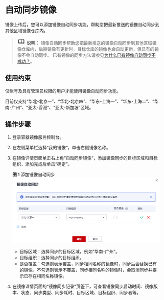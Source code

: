 # 自动同步镜像<a name="swr_01_0101"></a>

镜像上传后，您可以添加镜像自动同步功能，帮助您把最新推送的镜像自动同步到其他区域镜像仓库内。

>![](public_sys-resources/icon-note.gif) **说明：** 
>镜像自动同步帮助您把最新推送的镜像自动同步到其他区域镜像仓库内，后期镜像有更新时，目标仓库的镜像也会自动更新，但已有的镜像不会自动同步。
>已有镜像的同步方法请参见[为什么已有镜像自动同步不成功？](https://support.huaweicloud.com/swr_faq/swr_faq_0022.html)。

## 使用约束<a name="section15251822105111"></a>

仅账号及具有管理员权限的用户才能使用镜像自动同步功能。

目前仅支持“华北-北京一”、“华北-北京四”、“华东-上海一”、“华东-上海二”、“华南-广州”、“亚太-香港”、“亚太-新加坡”区域。

## 操作步骤<a name="section1228035263210"></a>

1.  登录容器镜像服务控制台。
2.  在左侧菜单栏选择“我的镜像“，单击右侧镜像名称。
3.  在镜像详情页面单击右上角“自动同步镜像“，添加镜像同步的目标区域和目标组织，添加完成后单击“确定”。

    **图 1**  添加镜像自动同步<a name="fig1350170508"></a>  
    ![](figures/添加镜像自动同步.png "添加镜像自动同步")

    -   目标区域：选择同步的目标区域，例如“华南-广州”。
    -   目标组织：选择同步的目标组织。
    -   是否覆盖：勾选则表示覆盖，同步相同名称的镜像时，同步后会替换已有的镜像。不勾选则表示不覆盖，同步相同名称的镜像时，会取消同步并提示已存在相同名称镜像。


1.  在镜像详情页面的“镜像同步记录“页签下，可查看镜像同步启动时间、镜像版本、状态、同步类型、同步耗时、目标区域、目标组织、同步者等。

